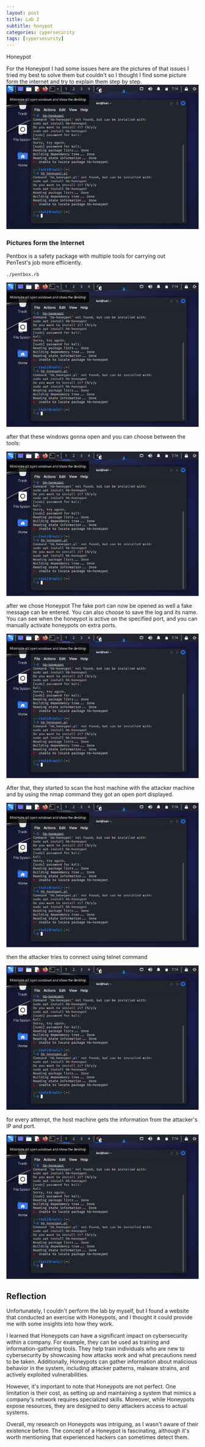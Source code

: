 ```yaml
---
layout: post
title: Lab 2
subtitle: honypot
categories: cypersecurity
tags: [cypersecurity]
---
```



Honeypot 

For the Honeypot I had some issues here are the pictures of that issues I tried my best to solve them but couldn't so I thought I find some picture form the internet and try to explain them step by step.
![datacamp certification](/assets/images/banners/lab2/virtualbox2.png) 


### Pictures form the Internet

Pentbox is a safety package with multiple tools for carrying out PenTest's job more efficiently.  

    ./pentbox.rb

![datacamp certification](/assets/images/banners/lab2/virtualbox2.png) 

after that these windows gonna open and you can choose between the tools:

![datacamp certification](/assets/images/banners/lab2/virtualbox2.png) 

after we chose Honeypot 
The fake port can now be opened as well a fake message can be entered. You can also choose to save the log and its name. You can see when the honeypot is active on the specified port, and you can manually activate honeypots on extra ports.

![datacamp certification](/assets/images/banners/lab2/virtualbox2.png) 

After that, they started to scan the host machine with the attacker machine and by using the nmap command they got an open port displayed.

![datacamp certification](/assets/images/banners/lab2/virtualbox2.png) 
 
 then the attacker tries to  connect  using telnet  command
 
 ![datacamp certification](/assets/images/banners/lab2/virtualbox2.png) 
 
 for every attempt, the host machine gets the information from the attacker's IP and port.
 
  ![datacamp certification](/assets/images/banners/lab2/virtualbox2.png) 
  
  ## Reflection 
  
 Unfortunately, I couldn't perform the lab by myself, but I found a website that conducted an exercise with Honeypots, and I thought it could provide me with some insights into how they work.

I learned that Honeypots can have a significant impact on cybersecurity within a company. For example, they can be used as training and information-gathering tools. They help train individuals who are new to cybersecurity by showcasing how attacks work and what precautions need to be taken. Additionally, Honeypots can gather information about malicious behavior in the system, including attacker patterns, malware strains, and actively exploited vulnerabilities.

However, it's important to note that Honeypots are not perfect. One limitation is their cost, as setting up and maintaining a system that mimics a company's network requires specialized skills. Moreover, while Honeypots expose resources, they are designed to deny attackers access to actual systems.

Overall, my research on Honeypots was intriguing, as I wasn't aware of their existence before. The concept of a Honeypot is fascinating, although it's worth mentioning that experienced hackers can sometimes detect them.
 

